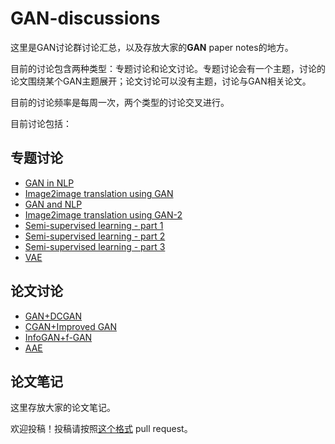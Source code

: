 # GAN-discussions
这里是GAN讨论群讨论汇总，以及存放大家的**GAN** paper notes的地方。

目前的讨论包含两种类型：专题讨论和论文讨论。专题讨论会有一个主题，讨论的论文围绕某个GAN主题展开；论文讨论可以没有主题，讨论与GAN相关论文。

目前的讨论频率是每周一次，两个类型的讨论交叉进行。

目前讨论包括：

## 专题讨论
* [GAN in NLP](https://github.com/PaperWeeklyCode/GAN-discussions/tree/master/topic%20discussion/%5B1%5DGAN%20in%20NLP)
* [Image2image translation using GAN](https://github.com/PaperWeeklyCode/GAN-discussions/tree/master/topic%20discussion/%5B2%5DImage2image%20translation%20using%20GAN)
* [GAN and NLP](https://github.com/PaperWeeklyCode/GAN-discussions/tree/master/topic%20discussion/%5B3%5DGAN%20and%20NLP)
* [Image2image translation using GAN-2](https://github.com/PaperWeeklyCode/GAN-discussions/tree/master/topic%20discussion/%5B4%5DImage2image%20translation%20using%20GAN-2)
* [Semi-supervised learning - part 1](https://github.com/PaperWeeklyCode/GAN-discussions/tree/master/topic%20discussion/%5B5%5DSemi-supervised%20learning%20-%20part%201)
* [Semi-supervised learning - part 2](https://github.com/PaperWeeklyCode/GAN-discussions/tree/master/topic%20discussion/%5B6%5DSemi-supervised%20learning%20-%20part%202)
* [Semi-supervised learning - part 3](https://github.com/PaperWeeklyCode/GAN-discussions/tree/master/topic%20discussion/%5B7%5DSemi-supervised%20learning%20-%20part%203)
* [VAE](https://github.com/PaperWeeklyCode/GAN-discussions/tree/master/topic%20discussion/%5B8%5DVAE)

## 论文讨论
* [GAN+DCGAN](https://github.com/PaperWeeklyCode/GAN-discussions/tree/master/paper%20discussion/%5B1%5DGAN%2BDCGAN)
* [CGAN+Improved GAN](https://github.com/PaperWeeklyCode/GAN-discussions/tree/master/paper%20discussion/%5B2%5DCGAN%2BImproved%20GAN)
* [InfoGAN+f-GAN](https://github.com/PaperWeeklyCode/GAN-discussions/tree/master/paper%20discussion/%5B3%5DInfoGAN%2Bf-GAN)
* [AAE](https://github.com/PaperWeeklyCode/GAN-discussions/tree/master/paper%20discussion/%5B4%5DAAE)

## 论文笔记
这里存放大家的论文笔记。

欢迎投稿！投稿请按照[这个格式](https://github.com/PaperWeeklyCode/GAN-discussions/blob/master/paper%20notes/README.md) pull request。
